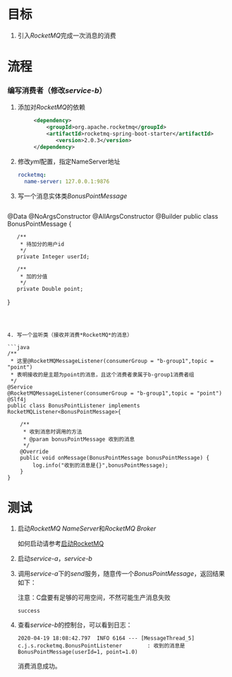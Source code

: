 # 目标

1. 引入*RocketMQ*完成一次消息的消费




# 流程

### 编写消费者（修改*service-b*）

1. 添加对*RocketMQ*的依赖

   ```xml
   		<dependency>
   			<groupId>org.apache.rocketmq</groupId>
   			<artifactId>rocketmq-spring-boot-starter</artifactId>
               <version>2.0.3</version>
   		</dependency>
   ```

   

2. 修改*yml*配置，指定NameServer地址

   ```yml
   rocketmq:
     name-server: 127.0.0.1:9876
   ```
   
   
   
3. 写一个消息实体类*BonusPointMessage*

   ```java
@Data
   @NoArgsConstructor
   @AllArgsConstructor
   @Builder
   public class BonusPointMessage {
   
       /**
        * 待加分的用户id
        */
       private Integer userId;
   
       /**
        * 加的分值
        */
       private Double point;
   
   }
   ```
   
   

4. 写一个监听类（接收并消费*RocketMQ*的消息）

   ```java
   /**
    * 这里@RocketMQMessageListener(consumerGroup = "b-group1",topic = "point")
    * 表明接收的是主题为point的消息，且这个消费者隶属于b-group1消费者组
    */
   @Service
   @RocketMQMessageListener(consumerGroup = "b-group1",topic = "point")
   @Slf4j
   public class BonusPointListener implements RocketMQListener<BonusPointMessage>{
   
       /**
        * 收到消息时调用的方法
        * @param bonusPointMessage 收到的消息
        */
       @Override
       public void onMessage(BonusPointMessage bonusPointMessage) {
           log.info("收到的消息是{}",bonusPointMessage);
       }
   }
   ```






# 测试

1. 启动*RocketMQ NameServer*和*RocketMQ Broker*

   如何启动请参考[启动RocketMQ](https://github.com/jyannis/Spring-Cloud-Alibaba-Learning/tree/master/4.RocketMQ#windows%E5%AE%89%E8%A3%85%E4%B8%8E%E5%90%AF%E5%8A%A8)

2. 启动*service-a*，*service-b*

3. 调用*service-a*下的*send*服务，随意传一个*BonusPointMessage*，返回结果如下：

   注意：C盘要有足够的可用空间，不然可能生产消息失败

   ```
   success
   ```

4. 查看*service-b*的控制台，可以看到日志：

   ```
   2020-04-19 18:08:42.797  INFO 6164 --- [MessageThread_5] c.j.s.rocketmq.BonusPointListener        : 收到的消息是BonusPointMessage(userId=1, point=1.0)
   ```

   消费消息成功。